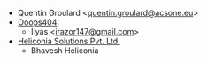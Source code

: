 - Quentin Groulard \<<quentin.groulard@acsone.eu>\>
- [Ooops404](https://www.ooops404.com):
  - Ilyas \<<irazor147@gmail.com>\>
- [Heliconia Solutions Pvt. Ltd.](https://www.heliconia.io)
  - Bhavesh Heliconia
